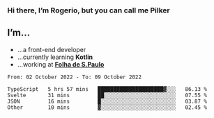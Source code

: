 ### Hi there, I’m Rogerio, but you can call me Pilker

## I’m…
- …a front-end developer
- …currently learning **Kotlin**
- …working at [**Folha de S.Paulo**](https://www.folha.com.br/)

<!--START_SECTION:waka-->

```text
From: 02 October 2022 - To: 09 October 2022

TypeScript   5 hrs 57 mins   █████████████████████▓░░░   86.13 %
Svelte       31 mins         ██░░░░░░░░░░░░░░░░░░░░░░░   07.55 %
JSON         16 mins         █░░░░░░░░░░░░░░░░░░░░░░░░   03.87 %
Other        10 mins         ▓░░░░░░░░░░░░░░░░░░░░░░░░   02.45 %
```

<!--END_SECTION:waka-->

